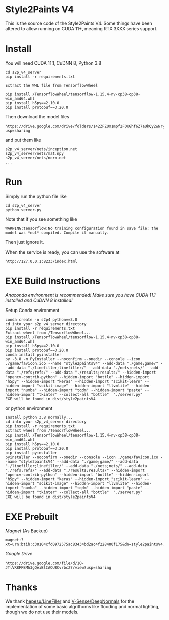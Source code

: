 ﻿# Style2Paints V4

This is the source code of the Style2Paints V4. Some things have been altered to allow running on CUDA 11+, meaning RTX 3XXX series support.

# Install

You will need CUDA 11.1, CuDNN 8, Python 3.8

    cd s2p_v4_server
    pip install -r requirements.txt
    
    Extract the WHL file from TensorflowWheel
    
    pip install /TensorflowWheel/tensorflow-1.15.4+nv-cp38-cp38-win_amd64.whl
    pip install h5py==2.10.0
    pip install protobuf==3.20.0

Then download the model files

    https://drive.google.com/drive/folders/142ZFZUX1mpf2FOKGhf6Z7aUkQy2wNryF?usp=sharing

and put them like

    s2p_v4_server/nets/inception.net
    s2p_v4_server/nets/mat.npy
    s2p_v4_server/nets/norm.net
    ...

# Run

Simply run the python file like

    cd s2p_v4_server
    python server.py

Note that if you see something like 

    WARNING:tensorflow:No training configuration found in save file: the model was *not* compiled. Compile it manually.

Then just ignore it.

When the service is ready, you can use the software at

    http://127.0.0.1:8233/index.html
    
# EXE Build Instructions

*Anaconda environment is recommended!*
*Make sure you have CUDA 11.1 installed and CuDNN 8 installed!*

Setup Conda environment
    
    conda create -n s2p4 python==3.8
    cd into your s2p_v4_server directory
    pip install -r requirements.txt
    Extract wheel from /TensorflowWheel...
    pip install /TensorflowWheel/tensorflow-1.15.4+nv-cp38-cp38-win_amd64.whl
    pip install h5py==2.10.0
    pip install protobuf==3.20.0
    conda install pyinstaller
    py -3.8 -m PyInstaller --noconfirm --onedir --console --icon ./game/favicon.ico --name "style2paintsV4" --add-data "./game;game/" --add-data "./linefiller;linefiller/" --add-data "./nets;nets/" --add-data "./refs;refs/" --add-data "./results;results/" --hidden-import "opencv-contrib-python" --hidden-import "bottle" --hidden-import "h5py" --hidden-import "keras" --hidden-import "scikit-learn" --hidden-import "scikit-image" --hidden-import "llvmlite" --hidden-import "numba" --hidden-import "tqdm" --hidden-import "paste" --hidden-import "tkinter" --collect-all "bottle"  "./server.py"
    EXE will be found in dist/style2paintsV4
    
or python environment

    Install python 3.8 normally...
    cd into your s2p_v4_server directory
    pip install -r requirements.txt
    Extract wheel from /TensorflowWheel...
    pip install /TensorflowWheel/tensorflow-1.15.4+nv-cp38-cp38-win_amd64.whl
    pip install h5py==2.10.0
    pip install protobuf==3.20.0
    pip install pyinstaller
    pyinstaller --noconfirm --onedir --console --icon ./game/favicon.ico --name "style2paintsV4" --add-data "./game;game/" --add-data "./linefiller;linefiller/" --add-data "./nets;nets/" --add-data "./refs;refs/" --add-data "./results;results/" --hidden-import "opencv-contrib-python" --hidden-import "bottle" --hidden-import "h5py" --hidden-import "keras" --hidden-import "scikit-learn" --hidden-import "scikit-image" --hidden-import "llvmlite" --hidden-import "numba" --hidden-import "tqdm" --hidden-import "paste" --hidden-import "tkinter" --collect-all "bottle"  "./server.py"
    EXE will be found in dist/style2paintsV4

# EXE Prebuilt

*Magnet* (As Backup)

    magnet:?xt=urn:btih:c30104cfd0972575ac83434bd2ac4f228400f175&dn=style2paintsV4.7z
    
*Google Drive*

    https://drive.google.com/file/d/1O-JTlVR8FFBMh3gQeiBlIAQU8CvrbcZ7/view?usp=sharing
    
# Thanks

We thank [hepesu/LineFiller](https://github.com/hepesu/LineFiller) and [V-Sense/DeepNormals](https://github.com/V-Sense/DeepNormals) for the implementation of some basic algrithoms like flooding and normal lighting, though we do not use their models.
